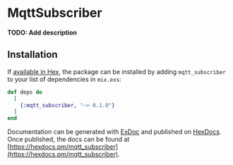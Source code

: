 # MqttSubscriber

**TODO: Add description**

## Installation

If [available in Hex](https://hex.pm/docs/publish), the package can be installed
by adding `mqtt_subscriber` to your list of dependencies in `mix.exs`:

```elixir
def deps do
  [
    {:mqtt_subscriber, "~> 0.1.0"}
  ]
end
```

Documentation can be generated with [ExDoc](https://github.com/elixir-lang/ex_doc)
and published on [HexDocs](https://hexdocs.pm). Once published, the docs can
be found at [https://hexdocs.pm/mqtt_subscriber](https://hexdocs.pm/mqtt_subscriber).

